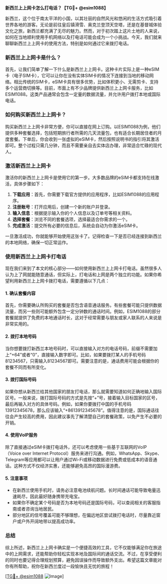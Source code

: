 **新西兰上上网卡怎么打电话？【TG💪+ @esim1088】**

新西兰，这个位于南太平洋的小国，以其壮丽的自然风光和悠闲的生活方式吸引着世界各地的游客。无论是前往皇后镇滑雪、奥克兰登顶天空塔，还是在基督城体验文化之旅，新西兰都充满了无尽的魅力。然而，对于初次踏上这片土地的人来说，如何在当地顺利使用手机网络以及打电话可能会成为一个小挑战。今天，我们就来聊聊新西兰上上网卡的使用方法，特别是如何通过它来拨打电话。

### 新西兰上上网卡是什么？

首先，让我们简单了解一下什么是新西兰上上网卡。这种卡片实际上是一种eSIM卡（电子SIM卡），它可以让你在没有实体SIM卡的情况下连接到当地的移动网络。相比传统的SIM卡，eSIM卡具有很多优势，比如体积更小、无需剪卡、支持多个运营商切换等。目前，市面上有不少品牌提供新西兰上上网卡服务，比如ESIM1088。这类产品通常会包含一定量的数据流量，并允许用户拨打本地或国际电话。

### 如何购买新西兰上上网卡？

购买新西兰上上网卡非常方便，你可以直接在网上订购。以ESIM1088为例，他们提供多种套餐选择，包括短期旅行者所需的几天流量包，也有适合长期居住者的月度套餐。下单后，你会收到一张虚拟的eSIM卡，然后按照说明书的指引将其激活即可。整个过程只需几分钟，而且不需要亲自去实体店办理，非常适合忙碌的现代人。

### 激活新西兰上上网卡

激活你的新西兰上上网卡是使用它的第一步。大多数品牌的eSIM卡都支持在线激活，具体步骤如下：

1. **下载应用**：首先，你需要下载官方提供的应用程序，比如ESIM1088的应用程序。
2. **注册账号**：打开应用后，创建一个新的账户并登录。
3. **输入信息**：根据提示输入你的个人信息以及订单号等相关资料。
4. **选择套餐**：浏览不同的套餐选项，选择最适合你需求的一个。
5. **完成激活**：提交所有必要的信息后，系统会自动为你激活eSIM卡。

一旦激活成功，你就能够开始使用这张卡了。记得检查一下是否已经连接到新西兰的本地网络，确保一切正常运作。

### 使用新西兰上上网卡打电话

现在我们来到了本文的核心部分——如何使用新西兰上上网卡打电话。虽然很多人认为上了网就能随意通话，但实际上，打电话和上网是两个独立的功能。如果你希望利用新西兰上上网卡拨打电话，需要遵循以下几点：

#### 1. 确认套餐内容
首先，你需要确认所购买的套餐是否包含语音通话服务。有些套餐可能只提供数据流量，而另一些则可能额外包含一定分钟数的通话时间。例如，ESIM1088的部分套餐就提供了免费的本地通话时长，这对于经常需要与朋友或家人联系的人来说是非常实用的。

#### 2. 拨打本地号码
当你想要拨打新西兰本地号码时，可以直接输入对方的电话号码，前缀不需要加上“+64”或者“0”，直接输入数字即可。比如，如果要拨打某人的手机号码81234567，只需输入81234567即可。需要注意的是，通话费用可能会根据你的套餐不同而有所变化。

#### 3. 拨打国际号码
如果你想从新西兰给其他国家的朋友打电话，那么就需要知道如何正确地输入国际区号。一般来说，拨打国际号码的方式是先按“+”号，接着输入目标国家的区号，最后再输入对方的具体号码。例如，如果你要拨打中国的手机号码13912345678，那么应该输入“+8613912345678”。值得注意的是，国际通话往往会产生较高的费用，因此建议事先了解清楚自己的套餐政策，以免产生不必要的开销。

#### 4. 使用VoIP服务
除了直接通过eSIM卡拨打电话外，还可以考虑使用一些基于互联网的VoIP（Voice over Internet Protocol）服务来进行沟通。例如，WhatsApp、Skype、Telegram等应用都可以让用户通过Wi-Fi或移动数据进行免费或低成本的语音通话。这种方式不仅经济实惠，还能够避免高昂的国际漫游费。

#### 5. 注意事项
- 在新西兰使用手机时，请务必注意电池续航问题。长时间通话可能导致电量迅速耗尽，因此最好随身携带充电宝。
- 如果你不确定某个号码是否为本地号码还是国际号码，可以查阅相关的客服指南或者咨询当地居民。
- 部分地区的信号覆盖可能不够理想，在偏远地区尝试拨打电话时，尽量靠近窗户或户外开阔地带以提高成功率。

### 总结

综上所述，新西兰上上网卡确实是一个便捷高效的工具，它不仅能够满足你在旅途中的上网需求，还能帮助你轻松实现本地及国际间的通话交流。不过，在享受便利的同时也要记得合理规划预算，避免因误操作而导致额外支出。希望这篇文章能对你有所帮助，祝你在新西兰度过一段愉快且无忧的旅程！

[[TG💪+ @esim1088](https://t.me/s/esim1088) ![Image](https://i.postimg.cc/4NQfJmqS/Snipaste-2025-05-13-00-14-12.png)]